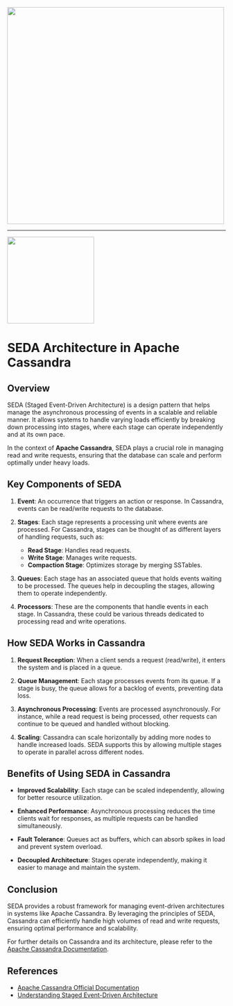 <img src = "https://github.com/user-attachments/assets/6252c5fd-cc4d-4847-91e9-b9de3ffa5fa4" height = 500px >


--------------------------------------------------------------------

<img src = "https://github.com/user-attachments/assets/bf37a15f-469d-4ec8-9fad-78bd798e2b8d" height = 200px >


# SEDA Architecture in Apache Cassandra

## Overview

SEDA (Staged Event-Driven Architecture) is a design pattern that helps manage the asynchronous processing of events in a scalable and reliable manner. It allows systems to handle varying loads efficiently by breaking down processing into stages, where each stage can operate independently and at its own pace.

In the context of **Apache Cassandra**, SEDA plays a crucial role in managing read and write requests, ensuring that the database can scale and perform optimally under heavy loads.

## Key Components of SEDA

1. **Event**: An occurrence that triggers an action or response. In Cassandra, events can be read/write requests to the database.

2. **Stages**: Each stage represents a processing unit where events are processed. For Cassandra, stages can be thought of as different layers of handling requests, such as:
   - **Read Stage**: Handles read requests.
   - **Write Stage**: Manages write requests.
   - **Compaction Stage**: Optimizes storage by merging SSTables.

3. **Queues**: Each stage has an associated queue that holds events waiting to be processed. The queues help in decoupling the stages, allowing them to operate independently.

4. **Processors**: These are the components that handle events in each stage. In Cassandra, these could be various threads dedicated to processing read and write operations.

## How SEDA Works in Cassandra

1. **Request Reception**: When a client sends a request (read/write), it enters the system and is placed in a queue.

2. **Queue Management**: Each stage processes events from its queue. If a stage is busy, the queue allows for a backlog of events, preventing data loss.

3. **Asynchronous Processing**: Events are processed asynchronously. For instance, while a read request is being processed, other requests can continue to be queued and handled without blocking.

4. **Scaling**: Cassandra can scale horizontally by adding more nodes to handle increased loads. SEDA supports this by allowing multiple stages to operate in parallel across different nodes.

## Benefits of Using SEDA in Cassandra

- **Improved Scalability**: Each stage can be scaled independently, allowing for better resource utilization.
  
- **Enhanced Performance**: Asynchronous processing reduces the time clients wait for responses, as multiple requests can be handled simultaneously.

- **Fault Tolerance**: Queues act as buffers, which can absorb spikes in load and prevent system overload.

- **Decoupled Architecture**: Stages operate independently, making it easier to manage and maintain the system.

## Conclusion

SEDA provides a robust framework for managing event-driven architectures in systems like Apache Cassandra. By leveraging the principles of SEDA, Cassandra can efficiently handle high volumes of read and write requests, ensuring optimal performance and scalability.

For further details on Cassandra and its architecture, please refer to the [Apache Cassandra Documentation](https://cassandra.apache.org/doc/latest/).

## References

- [Apache Cassandra Official Documentation](https://cassandra.apache.org/doc/latest/)
- [Understanding Staged Event-Driven Architecture](https://www.cs.cornell.edu/home/kleinber/teaching/SEDA/)
